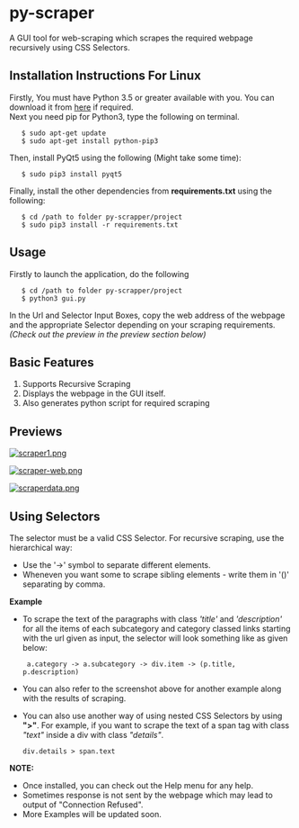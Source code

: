 # py-scraper

A GUI tool for web-scraping which scrapes the required webpage recursively using CSS Selectors.

## Installation Instructions For Linux

Firstly, You must have Python 3.5 or greater available with you. You can download it from [here](https://www.python.org/downloads/) if required.  
Next you need pip for Python3, type the following on terminal.  
```
   $ sudo apt-get update  
   $ sudo apt-get install python-pip3
```  
Then, install PyQt5 using the following (Might take some time):  
```
   $ sudo pip3 install pyqt5
```  
Finally, install the other dependencies from **requirements.txt** using the following:  
```
   $ cd /path to folder py-scrapper/project
   $ sudo pip3 install -r requirements.txt
```

## Usage
Firstly to launch the application, do the following  
```
   $ cd /path to folder py-scrapper/project
   $ python3 gui.py
```
In the Url and Selector Input Boxes, copy the web address of the webpage and the appropriate Selector
depending on your scraping requirements. *(Check out the preview in the preview section below)*

## Basic Features  
1. Supports Recursive Scraping
2. Displays the webpage in the GUI itself.
3. Also generates python script for required scraping

## Previews  

[![scraper1.png](https://s25.postimg.cc/8vxwds5tb/scraper1.png)](https://postimg.cc/image/kl1w1qwrv/)

[![scraper-web.png](https://s25.postimg.cc/4pd1yg67j/scraper-web.png)](https://postimg.cc/image/m2ncdb1ij/)

[![scraperdata.png](https://s25.postimg.cc/87p1uu73j/scraperdata.png)](https://postimg.cc/image/j7a96fxij/)

## Using Selectors
The selector must be a valid CSS Selector. For recursive scraping, use the hierarchical way:  

* Use the '->' symbol to separate different elements.
* Wheneven you want some to scrape sibling elements - write them in '()' separating by comma.

**Example**  

+ To scrape the text of the paragraphs with class *'title'* and *'description'* for all the items of each subcategory and category classed links starting with the url given as input, the selector will look something like as given below:

       a.category -> a.subcategory -> div.item -> (p.title, p.description)

+ You can also refer to the screenshot above for another example along with the results of scraping.  
+ You can also use another way of using nested CSS Selectors by using **">"**. For example, if you want to scrape the text of a span tag with class *"text"* inside a div with class *"details"*. 

      div.details > span.text


**NOTE:**  

+ Once installed, you can check out the Help menu for any help.  
+ Sometimes response is not sent by the webpage which may lead to output of "Connection Refused".
+ More Examples will be updated soon.
